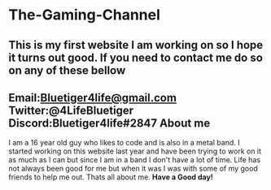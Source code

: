 # The-Gaming-Channel
This is my first website I am working on so I hope it turns out good.
If you need to contact me do so on any of these bellow
------------------------------------------
Email:Bluetiger4life@gmail.com
Twitter:@4LifeBluetiger
Discord:Bluetiger4life#2847
About me
-----------------------------------------
I am a 16 year old guy who likes to code and is also in a metal band. I started working on this website last year and have been trying to work on it as much as I can but since I am in a band I don't have a lot of time. Life has not always been good for me but when it was I was with some of my good friends to help me out. Thats all about me. **Have a Good day!**
